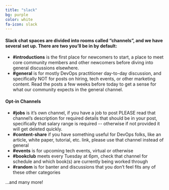 ```yaml
---
title: "slack"
bg: purple
color: white
fa-icon: slack
---
```


#### Slack chat spaces are divided into rooms called “channels”, and we have several set up. There are two you’ll be in by default:

- **#introductions** is the first place for newcomers to start, a place to meet core community members and other newcomers before diving into general discussions elsewhere.
- **#general** is for mostly DevOps practitioner day-to-day discussion, and specifically NOT for posts on hiring, tech events, or other marketing content. Read the posts a few weeks before today to get a sense for what our community expects in the general channel.

#### Opt-in Channels 
- **#jobs** is it’s own channel, if you have a job to post PLEASE read that channel’s description for required details that should be in your post, specifically that salary range is required -- otherwise if not provided it will get deleted quickly.
- **#content-share** if you have something useful for DevOps folks, like an article, white paper, tutorial, etc. link, please use that channel instead of general
- **#events** is for upcoming tech events, virtual or otherwise
- **#bookclub** meets every Tuesday at 6pm, check that channel for schedule and which book(s) are currently being worked through
- **#random** is for banter and discussions that you don’t feel fits any of these other categories

...and many more! 

